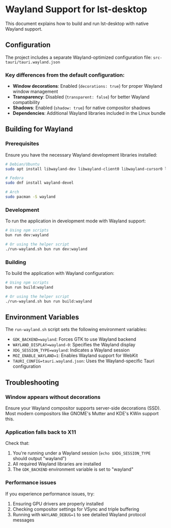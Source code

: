 # Wayland Support for lst-desktop

This document explains how to build and run lst-desktop with native Wayland support.

## Configuration

The project includes a separate Wayland-optimized configuration file: `src-tauri/tauri.wayland.json`

### Key differences from the default configuration:
- **Window decorations**: Enabled (`decorations: true`) for proper Wayland window management
- **Transparency**: Disabled (`transparent: false`) for better Wayland compatibility
- **Shadows**: Enabled (`shadow: true`) for native compositor shadows
- **Dependencies**: Additional Wayland libraries included in the Linux bundle

## Building for Wayland

### Prerequisites
Ensure you have the necessary Wayland development libraries installed:

```bash
# Debian/Ubuntu
sudo apt install libwayland-dev libwayland-client0 libwayland-cursor0 libwayland-egl1

# Fedora
sudo dnf install wayland-devel

# Arch
sudo pacman -S wayland
```

### Development
To run the application in development mode with Wayland support:

```bash
# Using npm scripts
bun run dev:wayland

# Or using the helper script
./run-wayland.sh bun run dev:wayland
```

### Building
To build the application with Wayland configuration:

```bash
# Using npm scripts
bun run build:wayland

# Or using the helper script
./run-wayland.sh bun run build:wayland
```

## Environment Variables

The `run-wayland.sh` script sets the following environment variables:
- `GDK_BACKEND=wayland`: Forces GTK to use Wayland backend
- `WAYLAND_DISPLAY=wayland-0`: Specifies the Wayland display
- `XDG_SESSION_TYPE=wayland`: Indicates a Wayland session
- `MOZ_ENABLE_WAYLAND=1`: Enables Wayland support for WebKit
- `TAURI_CONFIG=tauri.wayland.json`: Uses the Wayland-specific Tauri configuration

## Troubleshooting

### Window appears without decorations
Ensure your Wayland compositor supports server-side decorations (SSD). Most modern compositors like GNOME's Mutter and KDE's KWin support this.

### Application falls back to X11
Check that:
1. You're running under a Wayland session (`echo $XDG_SESSION_TYPE` should output "wayland")
2. All required Wayland libraries are installed
3. The `GDK_BACKEND` environment variable is set to "wayland"

### Performance issues
If you experience performance issues, try:
1. Ensuring GPU drivers are properly installed
2. Checking compositor settings for VSync and triple buffering
3. Running with `WAYLAND_DEBUG=1` to see detailed Wayland protocol messages